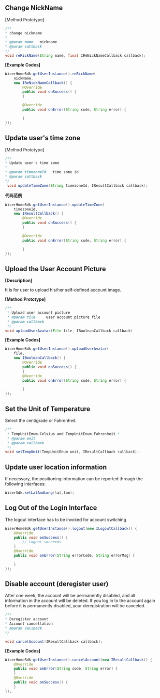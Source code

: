## Change NickName

[Method Prototype]

```java
/**
* change nickname
*
* @param name   nickname
* @param callback
*/
void reRickName(String name, final IReNickNameCallback callback);
```
**[Example Codes]**

```java
WiserHomeSdk.getUserInstance().reRickName(
    nickName, 
    new IReNickNameCallback() {
        @Override
        public void onSuccess() {
        }

        @Override
        public void onError(String code, String error) {

        }
});
```

## Update user's time zone

[Method Prototype]

```java
/**
* Update user's time zone
*
* @param timezoneId   time zone id
* @param callback
*/
 void updateTimeZone(String timezoneId, IResultCallback callback);
```
**代码范例**

```java
WiserHomeSdk.getUserInstance().updateTimeZone(
    timezoneId, 
    new IResultCallback() {
        @Override
        public void onSuccess() {
        }

        @Override
        public void onError(String code, String error) {

        }
});
```

## Upload the User Account Picture

**[Description]**

It is for user to upload his/her self-defined account image. 

**[Method Prototype]**

```java
/**
 * Upload user account picture
 * @param file     user account picture file
 * @param callback
 */
void uploadUserAvatar(File file, IBooleanCallback callback)
```

**[Example Codes]**

```java
WiserHomeSdk.getUserInstance().uploadUserAvatar(
    file, 
    new IBooleanCallback() {
        @Override
        public void onSuccess() {
        }
        @Override
        public void onError(String code, String error) {

        }
});
```
## Set the Unit of Temperature

Select the centigrade or Fahrenheit.
```java
/**
 * TempUnitEnum.Celsius and TempUnitEnum.Fahrenheit *
 * @param unit
 * @param callback
 */
void setTempUnit(TempUnitEnum unit, IResultCallback callback);
```

## Update user location information

If necessary, the positioning information can be reported through the following interfaces:

```java
WiserSdk.setLatAndLong(lat,lon);
```
## Log Out of the Login Interface

The logout interface has to be invoked for account switching. 
```java
WiserHomeSdk.getUserInstance().logout(new ILogoutCallback() {
    @Override
    public void onSuccess() {
        // Logout succeeds
    }
    @Override
    public void onError(String errorCode, String errorMsg) {

    }
});
```


## Disable account (deregister user)

After one week, the account will be permanently disabled, and all information in the account will be deleted. If you log in to the account again before it is permanently disabled, your deregistration will be canceled.
```java
/**
* Deregister account
* Account cancellation
* @param callback
*/

void cancelAccount(IResultCallback callback);
```
**[Example Codes]**
```java
WiserHomeSdk.getUserInstance().cancelAccount(new IResultCallback() {
    @Override
    public void onError(String code, String error) {
    }
    @Override
    public void onSuccess() {
    }
});
```
